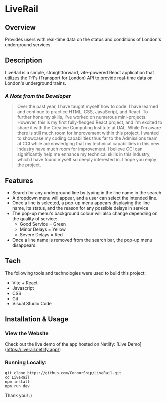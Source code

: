 # LiveRail

## Overview

Provides users with real-time data on the status and conditions of London's underground services.

## Description

LiveRail is a simple, straightforward, vite-powered React application that utilizes the Tfl's (Transport for London) API to provide real-time data on London's underground trains.

### *A Note from the Developer*

> Over the past year, I have taught myself how to code. I have learned and continue to practice HTML, CSS, JavaScript, and React. To further hone my skills, I've worked on numerous mini-projects. However, this is my first fully-fledged React project, and I'm excited to share it with the Creative Computing Institute at UAL. While I'm aware there is still much room for improvement within this project, I wanted to showcase my coding capabilities thus far to the Admissions team at CCI while acknowledging that my technical capabilities in this new industry have much room for improvement. I believe CCI can significantly help me enhance my technical skills in this industry, which I have found myself so deeply interested in. I hope you enjoy the project.
> 

## Features

- Search for any underground line by typing in the line name in the search
- A dropdown menu will appear, and a user can select the intended line.
- Once a line is selected, a pop-up menu appears displaying the line name, its status, and the reason for any possible delays in service
- The pop-up menu's background colour will also change depending on the quality of service:
    - Good Service = Green
    - Minor Delays = Yellow
    - Severe Delays = Red
- Once a line name is removed from the search bar, the pop-up menu disappears.

## Tech

The following tools and technologies were used to build this project:

- Vite + React
- Javascript
- CSS
- Git
- Visual Studio Code

## Installation & Usage

### View the Website

Check out the live demo of the app hosted on Netlify: [Live Demo] (https://liverail.netlify.app/)

### Running Locally:

```
git clone https://github.com/ConnorShip/LiveRail.git
cd LiveRail
npm install
npm run dev

```

Thank you! :)

